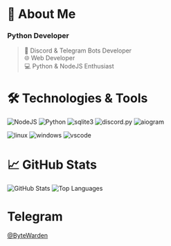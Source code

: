   # 👋 About Me
  
  ### Python Developer
  > 🤖 Discord & Telegram Bots Developer  
  > 🌐 Web Developer  
  > 💻 Python & NodeJS Enthusiast

  # 🛠 Technologies & Tools
  
  ![NodeJS](https://img.shields.io/badge/-NodeJS-090909?style=for-the-badge&logo=node.js&logoColor=339933)
  ![Python](https://img.shields.io/badge/-Python-090909?style=for-the-badge&logo=python&logoColor=3776AB)
  ![sqlite3](https://img.shields.io/badge/-sqlite3-090909?style=for-the-badge&logo=sqlite&logoColor=07405E)
  ![discord.py](https://img.shields.io/badge/-discord.py-090909?style=for-the-badge&logo=discord&logoColor=5865F2)
  ![aiogram](https://img.shields.io/badge/-aiogram-090909?style=for-the-badge&logo=telegram&logoColor=26A5E4)
  
  ![linux](https://img.shields.io/badge/-linux-090909?style=for-the-badge&logo=linux&logoColor=FCC624)
  ![windows](https://img.shields.io/badge/-windows-090909?style=for-the-badge&logo=windows&logoColor=0078D6)
  ![vscode](https://img.shields.io/badge/-vscode-090909?style=for-the-badge&logo=visualstudiocode&logoColor=007ACC)
  # 📈 GitHub Stats
  
  <img src="https://github-readme-stats.vercel.app/api?username=ByteWardenDev&show_icons=true&theme=dark&hide_border=true&bg_color=000000" alt="GitHub Stats">

  <img src="https://github-readme-stats.vercel.app/api/top-langs/?username=ByteWardenDev&layout=compact&theme=dark&hide_border=true&bg_color=000000" alt="Top Languages">
  

# Telegram
[@ByteWarden](https://t.me/ByteWarden_dev)
